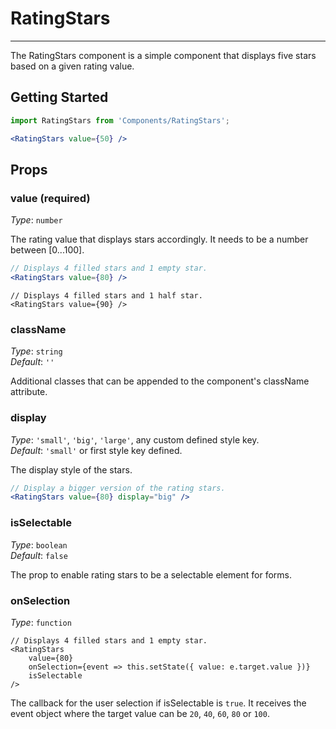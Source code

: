 # RatingStars
---
The RatingStars component is a simple component that displays five stars based on a given rating value.

## Getting Started

```jsx
import RatingStars from 'Components/RatingStars';

<RatingStars value={50} />
```

## Props

### value (required)

_Type_: `number`  

The rating value that displays stars accordingly. It needs to be a number between [0...100].

```jsx
// Displays 4 filled stars and 1 empty star.
<RatingStars value={80} />
```
```
// Displays 4 filled stars and 1 half star.
<RatingStars value={90} />
```

### className
_Type_: `string`  
_Default_: `''`  

Additional classes that can be appended to the component's className attribute.

### display

_Type_: `'small'`, `'big'`, `'large'`, any custom defined style key.  
_Default_: `'small'` or first style key defined.  

The display style of the stars.

```jsx
// Display a bigger version of the rating stars.
<RatingStars value={80} display="big" />
```

### isSelectable

_Type_: `boolean`  
_Default_: `false`  

The prop to enable rating stars to be a selectable element for forms.

### onSelection

_Type_: `function`  
```
// Displays 4 filled stars and 1 empty star.
<RatingStars
    value={80}
    onSelection={event => this.setState({ value: e.target.value })}
    isSelectable
/>
```

The callback for the user selection if isSelectable is `true`. It receives the event object where the target value can be `20`, `40`, `60`, `80` or `100`.
